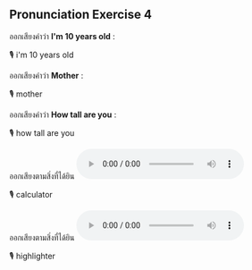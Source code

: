 ## Pronunciation Exercise 4
ออกเสียงคำว่า **I'm 10 years old** :

🎙️ i'm 10 years old

ออกเสียงคำว่า **Mother** :

🎙️ mother

ออกเสียงคำว่า **How tall are you** :

🎙️ how tall are you

ออกเสียงตามสิ่งที่ได้ยิน **![](/media/audio/calculator.mp3)** 

🎙️ calculator

ออกเสียงตามสิ่งที่ได้ยิน **![](/media/audio/highlighter.mp3)** 

🎙️ highlighter

